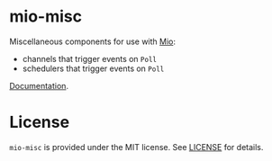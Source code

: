 # mio-misc

Miscellaneous components for use with [Mio](https://github.com/tokio-rs/mio):

- channels that trigger events on `Poll`
- schedulers that trigger events on `Poll`

[Documentation](https://docs.rs/mio-misc).

# License

`mio-misc` is provided under the MIT license. See [LICENSE](LICENSE) for details.